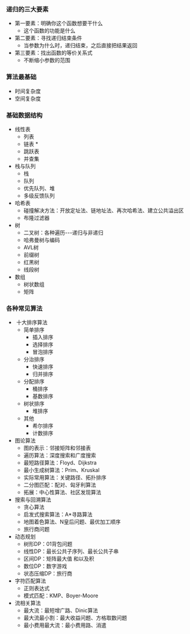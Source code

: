 ###	递归的三大要素

- 第一要素：明确你这个函数想要干什么
  - 这个函数的功能是什么
- 第二要素：寻找递归结束条件
  - 当参数为什么时，递归结束，之后直接把结果返回
- 第三要素：找出函数的等价关系式
  - 不断缩小参数的范围



###	算法最基础

- 时间复杂度
- 空间复杂度



###	基础数据结构

- 线性表
  - 列表
  - 链表  *
  - 跳跃表
  - 并查集
- 栈与队列
  - 栈
  - 队列
  - 优先队列、堆
  - 多级反馈队列
- 哈希表
  - 碰撞解决方法：开放定址法、链地址法、再次哈希法、建立公共溢出区
  - 布隆过滤器
- 树
  - 二叉树：各种遍历---递归与非递归
  - 哈弗曼树与编码
  - AVL树
  - 前缀树
  - 红黑树
  - 线段树
- 数组
  - 树状数组
  - 矩阵



###	各种常见算法



- ​	十大排序算法
  - 简单排序
    - 插入排序
    - 选择排序
    - 冒泡排序
  - 分治排序
    - 快速排序
    - 归并排序
  - 分配排序
    - 桶排序
    - 基数排序
  - 树状排序
    - 堆排序
  - 其他
    - 希尔排序
    - 计数排序
- 图论算法
  - 图的表示：邻接矩阵和邻接表
  - 遍历算法：深度搜索和广度搜索
  - 最短路径算法：Floyd、Dijkstra
  - 最小生成树算法：Prim、Kruskal
  - 实际常用算法：关键路径、拓扑排序
  - 二分图匹配：配对、匈牙利算法
  - 拓展：中心性算法、社区发现算法
- 搜索与回溯算法
  - 贪心算法
  - 启发式搜索算法：A*寻路算法
  - 地图着色算法、N皇后问题、最优加工顺序
  - 旅行商问题
- 动态规划
  - 树形DP：01背包问题
  - 线性DP：最长公共子序列、最长公共子串
  - 区间DP：矩阵最大值  和以及积
  - 数位DP：数字游戏
  - 状态压缩DP：旅行商
- 字符匹配算法
  - 正则表达式
  - 模式匹配：KMP、Boyer-Moore
- 流相关算法
  - 最大流：最短增广路、Dinic算法
  - 最大流最小割：最大收益问题、方格取数问题
  - 最小费用最大流：最小费用路、消遣

